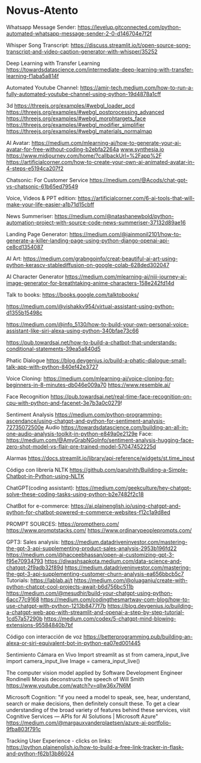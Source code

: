 # Novus-Atento

Whatsapp Message Sender:
https://levelup.gitconnected.com/python-automated-whatsapp-message-sender-2-0-d146704e7f2f

Whisper Song Transcript:
https://discuss.streamlit.io/t/open-source-song-transcript-and-video-caption-generator-with-whisper/35252

Deep Learning with Transfer Learning
https://towardsdatascience.com/intermediate-deep-learning-with-transfer-learning-f1aba5a814f

Automated Youtube Channel:
https://amir-tech.medium.com/how-to-run-a-fully-automated-youtube-channel-using-python-19d4878a1cff

3d
https://threejs.org/examples/#webgl_loader_pcd
https://threejs.org/examples/#webgl_postprocessing_advanced
https://threejs.org/examples/#webgl_morphtargets_face
https://threejs.org/examples/#webgl_modifier_simplifier
https://threejs.org/examples/#webgl_materials_normalmap

AI Avatar:
https://medium.com/mlearning-ai/how-to-generate-your-ai-avatar-for-free-without-coding-b2ebfa2264a
www.synthesia.io
https://www.midjourney.com/home/?callbackUrl=%2Fapp%2F
https://artificialcorner.com/how-to-create-your-own-ai-animated-avatar-in-4-steps-e5194ca207f2

Chatsonic: For Customer Service
https://medium.com/@Acods/chat-gpt-vs-chatsonic-61b65ed79549

Voice, Videos & PPT edition:
https://artificialcorner.com/6-ai-tools-that-will-make-your-life-easier-a1b71d15cbff

News Summeriser:
https://medium.com/@natashanewbold/python-automation-project-with-source-code-news-summeriser-37132d89ae16

Landing Page Generator:
https://medium.com/@jainmonil2101/how-to-generate-a-killer-landing-page-using-python-django-openai-api-ce8cd1354087

AI Art:
https://medium.com/grabngoinfo/creat-beautiful-ai-art-using-python-kerascv-stablediffusion-on-google-colab-628ded302047

AI Character Generator
https://medium.com/mlearning-ai/niji-journey-ai-image-generator-for-breathtaking-anime-characters-158e242fd14d

Talk to books:
https://books.google.com/talktobooks/

https://medium.com/@vishakkv954/virtual-assistant-using-python-d1355b15498c

https://medium.com/@info_5130/how-to-build-your-own-personal-voice-assistant-like-siri-alexa-using-python-340bfae73c66

https://pub.towardsai.net/how-to-build-a-chatbot-that-understands-conditional-statements-39ea5a840d5

Phatic Dialogue
https://blog.devgenius.io/build-a-phatic-dialogue-small-talk-app-with-python-840ef42e3727

Voice Cloning:
https://medium.com/mlearning-ai/voice-cloning-for-beginners-in-8-minutes-db046e009a70
https://www.resemble.ai/

Face Recognition
https://pub.towardsai.net/real-time-face-recognition-on-cpu-with-python-and-facenet-3e7b3a0c0279!

Sentiment Analysis
https://medium.com/python-programming-ascendance/using-chatgpt-and-python-for-sentiment-analysis-72735072500e
Audio 
https://towardsdatascience.com/building-an-all-in-one-audio-analysis-toolkit-in-python-e849a0e2129e
Face:
https://medium.com/@AmyGrabNGoInfo/sentiment-analysis-hugging-face-zero-shot-model-vs-flair-pre-trained-model-57047452225d

Alarmas
				https://docs.streamlit.io/library/api-reference/widgets/st.time_input

Código con librería NLTK
				https://github.com/parulnith/Building-a-Simple-Chatbot-in-Python-using-NLTK

ChatGPT(coding assistant):
https://medium.com/geekculture/hey-chatgpt-solve-these-coding-tasks-using-python-b2e7482f2c18

ChatBot for e-commerce:
https://ai.plainenglish.io/using-chatgpt-and-python-for-chatbot-powered-e-commerce-websites-f12c1a9d8ed

PROMPT SOURCES:
https://prompthero.com/
https://www.promptstacks.com/
https://www.ordinarypeopleprompts.com/


GPT3:
Sales analysis: https://medium.datadriveninvestor.com/mastering-the-gpt-3-api-supplementing-product-sales-analysis-2953b196fd22
https://medium.com/@hacceebhassan/open-ai-customizing-gpt-3-f95e70934793
https://diwashsapkota.medium.com/data-science-and-chatgpt-2f9adb32f89d
https://medium.datadriveninvestor.com/mastering-the-gpt-3-api-supplementing-customer-churn-analysis-ea656bbcb5c7
Tutorials: https://lablab.ai/t
https://medium.com/@oluaganju/create-with-python-chatcpt-cool-projects-await-b6d756bc511b
https://medium.com/@mesudhir/build-your-chatgpt-using-python-6acc77c9168
https://medium.com/codingthesmartway-com-blog/how-to-use-chatgpt-with-python-1213b8477f7b
https://blog.devgenius.io/building-a-chatgpt-web-app-with-streamlit-and-openai-a-step-by-step-tutorial-1cd57a57290b
https://medium.com/codex/5-chatgpt-mind-blowing-extensions-95584840b7bf

Código con interacción de voz
				https://betterprogramming.pub/building-an-alexa-or-siri-equivalent-bot-in-python-ea07ed001445

Sentimiento
				Cámara en Vivo
					Import streamlit as st 
					from camera_input_live import camera_input_live
					Image = camera_input_live()
					
The computer vision model applied by Software Development Engineer Rondinelli Morais deconstructs the speech of Will Smith 
https://www.youtube.com/watch?v=qIlw36x7N6M


Microsoft Cognition: 
"if you need a model to speak, see, hear, understand, search or make decisions, then definitely consult these. To get a clear understanding of the broad variety of features behind these services, visit Cognitive Services — APIs for AI Solutions | Microsoft Azure" https://medium.com/@margauxvanderplaetsen/azure-ai-portfolio-9fba803f791c


Tracking User Experience - clicks on links:
https://python.plainenglish.io/how-to-build-a-free-link-tracker-in-flask-and-python-f62b13b86024


